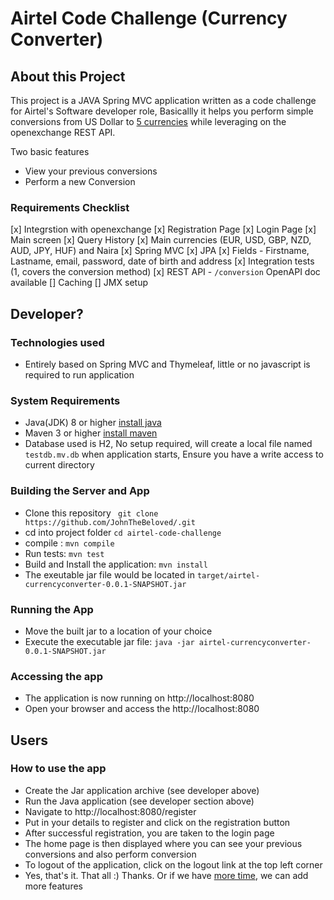 # Airtel Code Challenge (Currency Converter)


## About this Project

This project is a JAVA Spring MVC application written as a code challenge for Airtel's Software developer role, Basicallly it helps you perform simple conversions from US Dollar to [5 currencies](helpdesk@ehealthafrica.com) while leveraging on the openexchange REST API.

Two basic features 
 - View your previous conversions
 - Perform a new Conversion

 ### Requirements Checklist
  [x] Integrstion with openexchange
  [x] Registration Page
  [x] Login Page
  [x] Main screen
  [x] Query History
  [x] Main currencies (EUR, USD, GBP, NZD, AUD, JPY, HUF) and Naira
  [x] Spring MVC
  [x] JPA
  [x] Fields - Firstname, Lastname, email, password, date of birth and address
  [x] Integration tests (1, covers the conversion method)
  [x] REST API - `/conversion` OpenAPI doc available
  [] Caching 
  [] JMX setup

## Developer? 
### Technologies  used
* Entirely based on Spring MVC and Thymeleaf, little or no javascript is required to run application


### System Requirements
  * Java(JDK) 8 or higher [install java](https://www.oracle.com/java/technologies/javase-downloads.html)
  * Maven 3 or higher [install maven](https://maven.apache.org/install.html)
  * Database used is H2, No setup required, will create a local file named `testdb.mv.db` when application starts, Ensure you have a write access to current directory

### Building the Server and App
  * Clone this repository ` git clone https://github.com/JohnTheBeloved/.git`
  * cd into project folder `cd airtel-code-challenge`
  * compile  : `mvn compile`
  * Run tests: `mvn test`
  * Build and Install the application: `mvn install`
  * The exeutable jar file would  be located in `target/airtel-currencyconverter-0.0.1-SNAPSHOT.jar`

### Running the App
  * Move the built jar to a location of your choice
  * Execute the executable jar file:  `java -jar airtel-currencyconverter-0.0.1-SNAPSHOT.jar`

### Accessing the app
  * The application is now running on http://localhost:8080
  * Open your browser and access the http://localhost:8080
## Users
###  How to use the app
 - Create the Jar application archive (see developer above)
 - Run the Java application (see developer section above)
 - Navigate to http://localhost:8080/register
 - Put in your details to register and click on the registration button
 - After successful registration, you are taken to the login page
 - The home page is then displayed where you can see your previous conversions and also perform conversion
 - To logout of the application, click on the logout link at the top left corner
 - Yes, that's it. That all :) Thanks. Or if we have [more time](https://www.youtube.com/watch?v=sy0fIyongdI), we can add more features


